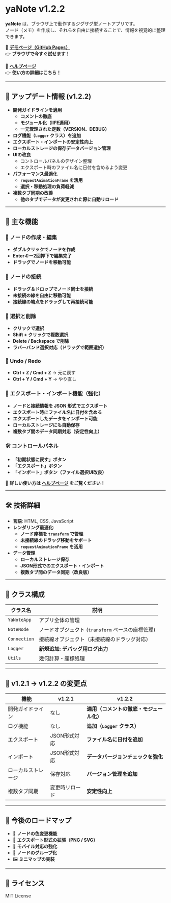 # yaNote v1.2.2

**yaNote** は、ブラウザ上で動作するジグザグ型ノートアプリです。  
ノード（メモ）を作成し、それらを自由に接続することで、情報を視覚的に整理できます。

📌 **[デモページ（GitHub Pages）](https://co-meeting.github.io/yaNote/)**  
👉 **ブラウザで今すぐ試せます！**  

📖 **[ヘルプページ](help.md)**  
👉 **使い方の詳細はこちら！**  

---

## 🚀 アップデート情報 (v1.2.2)
- **開発ガイドラインを適用**
  - **コメントの徹底**
  - **モジュール化（IIFE適用）**
  - **一元管理された定数（VERSION、DEBUG）**
- **ログ機能（`Logger` クラス）を追加**
- **エクスポート・インポートの安定性向上**
- **ローカルストレージの保存データバージョン管理**
- **UIの改良**
  - コントロールパネルのデザイン整理
  - エクスポート時のファイル名に日付を含めるよう変更
- **パフォーマンス最適化**
  - **`requestAnimationFrame` を活用**
  - **選択・移動処理の負荷軽減**
- **複数タブ同期の改善**
  - **他のタブでデータが変更された際に自動リロード**

---

## 📌 主な機能

### 📝 ノードの作成・編集
- **ダブルクリックでノードを作成**
- **Enterキー2回押下で編集完了**
- **ドラッグでノードを移動可能**

### 📍 ノードの接続
- **ドラッグ＆ドロップでノード同士を接続**
- **未接続の線を自由に移動可能**
- **接続線の端点をドラッグして再接続可能**

### 🎯 選択と削除
- **クリックで選択**
- **Shift + クリックで複数選択**
- **Delete / Backspace で削除**
- **ラバーバンド選択対応（ドラッグで範囲選択）**

### 🔄 Undo / Redo
- **Ctrl + Z / Cmd + Z** → 元に戻す
- **Ctrl + Y / Cmd + Y** → やり直し

### 🔀 エクスポート・インポート機能（強化）
- **ノードと接続情報を JSON 形式でエクスポート**
- **エクスポート時にファイル名に日付を含める**
- **エクスポートしたデータをインポート可能**
- **ローカルストレージにも自動保存**
- **複数タブ間のデータ同期対応（安定性向上）**

### 🛠 コントロールパネル
- **「初期状態に戻す」ボタン**
- **「エクスポート」ボタン**
- **「インポート」ボタン（ファイル選択UI改良）**

📖 **詳しい使い方は [ヘルプページ](help.md) をご覧ください！**

---

## 🛠 技術詳細
- **言語**: HTML, CSS, JavaScript
- **レンダリング最適化**:
  - **ノード座標を `transform` で管理**
  - **未接続線のドラッグ移動をサポート**
  - **`requestAnimationFrame` を活用**
- **データ管理**
  - **ローカルストレージ保存**
  - **JSON形式でのエクスポート・インポート**
  - **複数タブ間のデータ同期（改良版）**

---

## 🔧 クラス構成
| クラス名        | 説明 |
|---------------|----------------|
| `YaNoteApp`   | アプリ全体の管理 |
| `NoteNode`    | ノードオブジェクト (`transform` ベースの座標管理) |
| `Connection`  | 接続線オブジェクト（未接続線のドラッグ対応） |
| `Logger`      | **新規追加: デバッグ用ログ出力** |
| `Utils`       | 幾何計算・座標処理 |

---

## 📌 v1.2.1 → v1.2.2 の変更点
| 機能 | v1.2.1 | v1.2.2 |
|------|------|------|
| 開発ガイドライン | なし | **適用（コメントの徹底・モジュール化）** |
| ログ機能 | なし | **追加（`Logger` クラス）** |
| エクスポート | JSON形式対応 | **ファイル名に日付を追加** |
| インポート | JSON形式対応 | **データバージョンチェックを強化** |
| ローカルストレージ | 保存対応 | **バージョン管理を追加** |
| 複数タブ同期 | 変更時リロード | **安定性向上** |

---

## 🚀 今後のロードマップ
- 🎨 **ノードの色変更機能**
- 📂 **エクスポート形式の拡張（PNG / SVG）**
- 📱 **モバイル対応の強化**
- 🔀 **ノードのグループ化**
- 🖼 **ミニマップの実装**

---

## 📜 ライセンス
MIT License
